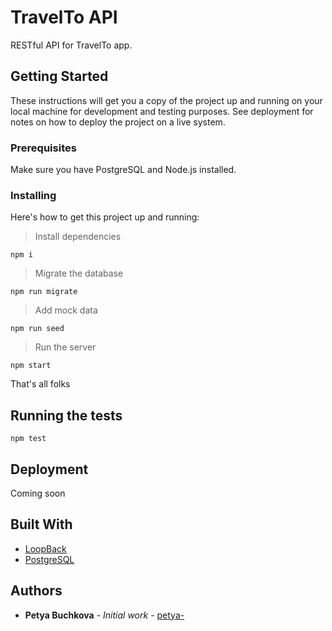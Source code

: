 # TravelTo API

RESTful API for TravelTo app.

## Getting Started

These instructions will get you a copy of the project up and running on your local machine for development and testing purposes. See deployment for notes on how to deploy the project on a live system.

### Prerequisites

Make sure you have PostgreSQL and Node.js installed.

### Installing

Here's how to get this project up and running:

> Install dependencies

```
npm i
```

> Migrate the database

```
npm run migrate
```

> Add mock data

```
npm run seed
```

> Run the server

```
npm start
```

That's all folks

## Running the tests

```
npm test
```

## Deployment

Coming soon

## Built With

- [LoopBack](http://loopback.io/)
- [PostgreSQL](https://www.postgresql.org/)

## Authors

- **Petya Buchkova** - _Initial work_ - [petya-](https://github.com/petya-)

